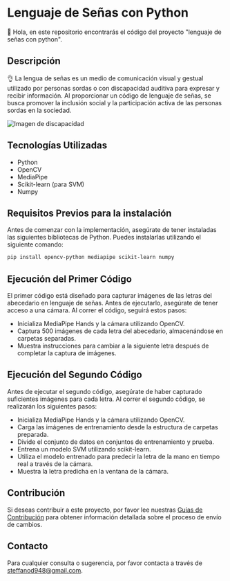 # Lenguaje de Señas con Python

🙌 Hola, en este repositorio encontrarás el código del proyecto "lenguaje de señas con python".

## Descripción

👌 La lengua de señas es un medio de comunicación visual y gestual utilizado por personas sordas o con discapacidad auditiva para expresar y recibir información. Al proporcionar un código de lenguaje de señas, se busca promover la inclusión social y la participación activa de las personas sordas en la sociedad.

![Imagen de discapacidad](https://www.techtitute.com/techtitute/cursos/00143994/recursos/banner/discapacidad-auditiva-portada.jpg)

## Tecnologías Utilizadas

- Python
- OpenCV
- MediaPipe
- Scikit-learn (para SVM)
- Numpy

## Requisitos Previos para la instalación

Antes de comenzar con la implementación, asegúrate de tener instaladas las siguientes bibliotecas de Python. Puedes instalarlas utilizando el siguiente comando:

```bash
pip install opencv-python mediapipe scikit-learn numpy
```

## Ejecución del Primer Código

El primer código está diseñado para capturar imágenes de las letras del abecedario en lenguaje de señas. Antes de ejecutarlo, asegúrate de tener acceso a una cámara. Al correr el código, seguirá estos pasos:

- Inicializa MediaPipe Hands y la cámara utilizando OpenCV.
- Captura 500 imágenes de cada letra del abecedario, almacenándose en carpetas separadas.
- Muestra instrucciones para cambiar a la siguiente letra después de completar la captura de imágenes.

## Ejecución del Segundo Código

Antes de ejecutar el segundo código, asegúrate de haber capturado suficientes imágenes para cada letra. Al correr el segundo código, se realizarán los siguientes pasos:

- Inicializa MediaPipe Hands y la cámara utilizando OpenCV.
- Carga las imágenes de entrenamiento desde la estructura de carpetas preparada.
- Divide el conjunto de datos en conjuntos de entrenamiento y prueba.
- Entrena un modelo SVM utilizando scikit-learn.
- Utiliza el modelo entrenado para predecir la letra de la mano en tiempo real a través de la cámara.
- Muestra la letra predicha en la ventana de la cámara.

## Contribución

Si deseas contribuir a este proyecto, por favor lee nuestras [Guías de Contribución](./CONTRIBUTING.md) para obtener información detallada sobre el proceso de envío de cambios.

## Contacto

Para cualquier consulta o sugerencia, por favor contacta a través de [steffanod948@gmail.com](mailto:steffanod948@gmail.com).
